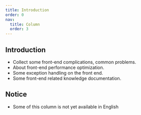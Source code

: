 ```yaml
---
title: Introduction
order: 0
nav:
  title: Column
  order: 3
---
```


## Introduction

- Collect some front-end complications, common problems.
- About front-end performance optimization.
- Some exception handling on the front end.
- Some front-end related knowledge documentation.

## Notice

- Some of this column is not yet available in English
